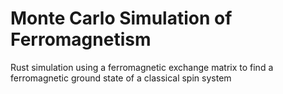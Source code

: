 # Monte Carlo Simulation of Ferromagnetism
Rust simulation using a ferromagnetic exchange matrix to find a ferromagnetic ground state of a classical spin system
